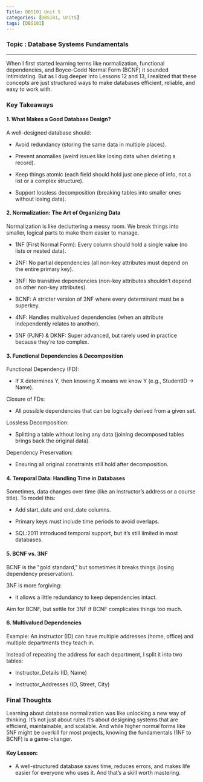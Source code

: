 ```yaml
---
Title: DBS101 Unit 5
categories: [DBS101, Unit5]
tags: [DBS101]
---
```


### Topic : Database Systems Fundamentals
---

When I first started learning terms like normalization, 
functional dependencies, and Boyce-Codd Normal Form (BCNF) it 
sounded intimidating. But as I dug deeper into Lessons 12 and 13, 
I realized that these concepts are just structured ways to make 
databases efficient, reliable, and easy to work with.

### Key Takeaways

#### 1. What Makes a Good Database Design?

A well-designed database should:

- Avoid redundancy (storing the same data in multiple places).

- Prevent anomalies (weird issues like losing data when deleting
 a record).

- Keep things atomic (each field should hold just one piece of 
info, not a list or a complex structure).

- Support lossless decomposition (breaking tables into smaller 
ones without losing data).

#### 2. Normalization: The Art of Organizing Data

Normalization is like decluttering a messy room. We break things 
into smaller, logical parts to make them easier to manage.

- 1NF (First Normal Form): Every column should hold a single 
value (no lists or nested data).

- 2NF: No partial dependencies (all non-key attributes must 
depend on the entire primary key).

- 3NF: No transitive dependencies (non-key attributes shouldn’t 
depend on other non-key attributes).

- BCNF: A stricter version of 3NF where every determinant must be
a superkey.

- 4NF: Handles multivalued dependencies (when an attribute 
independently relates to another).

- 5NF (PJNF) & DKNF: Super advanced, but rarely used in practice 
because they’re too complex.

#### 3. Functional Dependencies & Decomposition

Functional Dependency (FD): 
- If X determines Y, then knowing X 
means we know Y (e.g., StudentID → Name).

Closure of FDs: 
- All possible dependencies that can be logically 
derived from a given set.

Lossless Decomposition: 
- Splitting a table without losing any data 
(joining decomposed tables brings back the original data).

Dependency Preservation: 
- Ensuring all original constraints still
 hold after decomposition.

#### 4. Temporal Data: Handling Time in Databases

Sometimes, data changes over time (like an instructor’s address 
or a course title). To model this:

- Add start_date and end_date columns.

- Primary keys must include time periods to avoid overlaps.

- SQL:2011 introduced temporal support, but it’s still limited in 
most databases.

#### 5. BCNF vs. 3NF

BCNF is the "gold standard," but sometimes it breaks things 
(losing dependency preservation).

3NF is more forgiving:
- it allows a little redundancy to keep 
dependencies intact.

Aim for BCNF, but settle for 3NF if BCNF complicates 
things too much.

#### 6. Multivalued Dependencies

Example: An instructor (ID) can have multiple addresses (home, 
office) and multiple departments they teach in.

Instead of repeating the address for each department, I split it
into two tables:

- Instructor_Details (ID, Name)

- Instructor_Addresses (ID, Street, City)

### Final Thoughts

Learning about database normalization was like unlocking a new 
way of thinking. It’s not just about rules it’s about designing 
systems that are efficient, maintainable, and scalable. And while
higher normal forms like 5NF might be overkill for most projects, 
knowing the fundamentals (1NF to BCNF) is a game-changer.

#### Key Lesson: 

- A well-structured database saves time, reduces 
errors, and makes life easier for everyone who uses it. And 
that’s a skill worth mastering.
